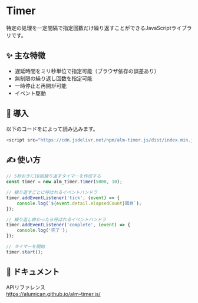 # Timer
特定の処理を一定間隔で指定回数だけ繰り返すことができるJavaScriptライブラリです。

## ✨ 主な特徴
- 遅延時間をミリ秒単位で指定可能（ブラウザ依存の誤差あり）
- 無制限の繰り返し回数を指定可能
- 一時停止と再開が可能
- イベント駆動

## 🚀 導入
以下のコードをによって読み込みます。
```js
<script src="https://cdn.jsdelivr.net/npm/alm-timer.js/dist/index.min.js"></script>
```

## ✍ 使い方
```js
// 5秒おきに10回繰り返すタイマーを作成する
const timer = new alm_timer.Timer(5000, 10);

// 繰り返すごとに呼ばれるイベントハンドラ
timer.addEventListener('tick', (event) => {
    console.log(`${event.detail.elapsedCount}回目`);
});

// 繰り返し終わったら呼ばれるイベントハンドラ
timer.addEventListener('complete', (event) => {
    console.log('完了');
});

// タイマーを開始
timer.start();
```

## 📗 ドキュメント
APIリファレンス  
https://alumican.github.io/alm-timer.js/
